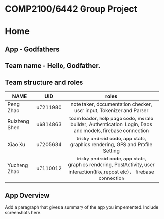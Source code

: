 # COMP2100/6442 Group Project

# Home
## App - Godfathers
## Team name - Hello, Godfather.
## Team structure and roles
| NAME | UID | roles |
|---|:---:|:---:|
| Peng Zhao | u7211980 | note taker, documentation checker, user input, Tokenizer and Parser
| Ruizheng Shen | u6814863 | team leader, help page code, morale builder, Authentication, Login, Daos and models, firebase connection
| Xiao Xu | u7205634 | tricky android code, app state, graphics rendering, GPS and Profile Setting
| Yucheng Zhao| u7110012 | tricky android code, app state, graphics rendering, PostActivity, user interaction(like,repost etc)， firebase connection
## App Overview
Add a paragraph that gives a summary of the app you implemented. Include screenshots here.
